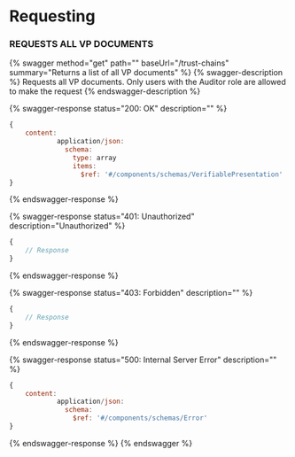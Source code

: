 # Requesting

### REQUESTS ALL VP DOCUMENTS

{% swagger method="get" path="" baseUrl="/trust-chains" summary="Returns a list of all VP documents" %}
{% swagger-description %}
Requests all VP documents. Only users with the Auditor role are allowed to make the request
{% endswagger-description %}

{% swagger-response status="200: OK" description="" %}
```javascript
{
    content:
            application/json:
              schema:
                type: array
                items:
                  $ref: '#/components/schemas/VerifiablePresentation'
}
```
{% endswagger-response %}

{% swagger-response status="401: Unauthorized" description="Unauthorized" %}
```javascript
{
    // Response
}
```
{% endswagger-response %}

{% swagger-response status="403: Forbidden" description="" %}
```javascript
{
    // Response
}
```
{% endswagger-response %}

{% swagger-response status="500: Internal Server Error" description="" %}
```javascript
{
    content:
            application/json:
              schema:
                $ref: '#/components/schemas/Error'
}
```
{% endswagger-response %}
{% endswagger %}
